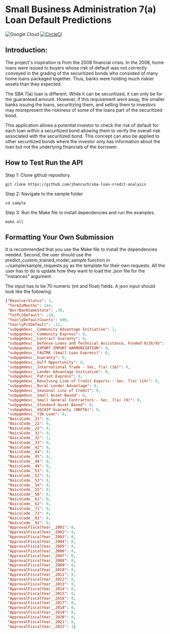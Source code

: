 # Small Business Administration 7(a) Loan Default Predictions

![Google Cloud](https://img.shields.io/badge/GoogleCloud-%234285F4.svg?style=for-the-badge&logo=google-cloud&logoColor=white)
[![CircleCI](https://circleci.com/gh/jhancuch/sba-loan-credit-analysis.svg?style=svg)](https://circleci.com/gh/jhancuch/sba-loan-credit-analysis)

## Introduction:
The project's inspiration is from the 2008 financial crisis. In the 2008, home loans were issued to buyers whose risk of default was not correctly conveyed in the grading of the securitized bonds who consisted of many home loans packaged together. Thus, banks were holding much riskier assets than they expected. 

The SBA 7(a) loan is different. While it can be securitized, it can only be for the guaranteed amount.  However, if this requirement went away, the smaller banks issuing the loans, securitizing them, and selling them to investors may misrepresent the riskiness of some of the loans part of the securitized bond. 

This application allows a potential investor to check the risk of default for each loan within a securitized bond allowing them to verify the overall risk associated with the securitized bond. This concept can also be applied to other securitized bonds where the investor only has information about the loan but not the underlying financials of the borrower.

## How to Test Run the API
Step 1: Clone github repository.
```
git clone https://github.com/jhancuch/sba-loan-credit-analysis
```

Step 2: Navigate to the sample folder
```
cd sample
```

Step 3: Run the Make file to install dependencies and run the examples.
```
make all
```

## Formatting Your Own Submission
It is recommended that you use the Make file to install the dependencies needed. Second, the user should use the predict_custom_trained_model_sample function in ~/sample/sample_requests.py as the template for their own requests. All the user has to do is update how they want to load the .json file for the "instances" argument.

The input has to be 70 numeric (int and float) fields. A json input should look like the following:
```json
{"RevolverStatus": 1,
 "TermInMonths": 144, 
 "BorrBankSameState": .30, 
 "TotPctDefault": .10,
 "YearlyDefaultCounts": 600, 
 "YearlyPctDefault": .12,
 "subpgmdesc__Community Advantage Initiative": 1,
 "subpgmdesc__Community Express": 0, 
 "subpgmdesc__Contract Guaranty": 0,
 "subpgmdesc__Defense Loans and Technical Assistance, Funded 9/26/95": 0,
 "subpgmdesc__EXPORT IMPORT HARMONIZATION": 0,
 "subpgmdesc__FA$TRK (Small Loan Express)": 0, 
 "subpgmdesc__Guaranty": 0,
 "subpgmdesc__Gulf Opportunity": 0,
 "subpgmdesc__International Trade - Sec, 7(a) (16)": 0,
 "subpgmdesc__Lender Advantage Initiative": 0,
 "subpgmdesc__Patriot Express": 0,
 "subpgmdesc__Revolving Line of Credit Exports - Sec. 7(a) (14)": 0,
 "subpgmdesc__Rural Lender Advantage": 0,
 "subpgmdesc__Seasonal Line of Credit": 0, 
 "subpgmdesc__Small Asset Based": 0,
 "subpgmdesc__Small General Contractors - Sec. 7(a) (9)": 0,
 "subpgmdesc__Standard Asset Based": 0,
 "subpgmdesc__USCAIP Guaranty (NAFTA)": 0, 
 "subpgmdesc__Y2K Loan": 0,
 "NaicsCode__21": 0, 
 "NaicsCode__22": 0, 
 "NaicsCode__23": 0, 
 "NaicsCode__31": 0,
 "NaicsCode__32": 1, 
 "NaicsCode__33": 0, 
 "NaicsCode__42": 0, 
 "NaicsCode__44": 0,
 "NaicsCode__45": 0, 
 "NaicsCode__48": 0, 
 "NaicsCode__49": 0, 
 "NaicsCode__51": 0,
 "NaicsCode__52": 0, 
 "NaicsCode__53": 0, 
 "NaicsCode__54": 0, 
 "NaicsCode__55": 0,
 "NaicsCode__56": 0, 
 "NaicsCode__61": 0, 
 "NaicsCode__62": 0, 
 "NaicsCode__71": 0,
 "NaicsCode__72": 0, 
 "NaicsCode__81": 0, 
 "NaicsCode__92": 0,
 "ApprovalFiscalYear__2001": 0, 
 "ApprovalFiscalYear__2002": 0,
 "ApprovalFiscalYear__2003": 0, 
 "ApprovalFiscalYear__2004": 0,
 "ApprovalFiscalYear__2005": 0, 
 "ApprovalFiscalYear__2006": 0,
 "ApprovalFiscalYear__2007": 0, 
 "ApprovalFiscalYear__2008": 0,
 "ApprovalFiscalYear__2009": 0, 
 "ApprovalFiscalYear__2010": 0,
 "ApprovalFiscalYear__2011": 0, 
 "ApprovalFiscalYear__2012": 0,
 "ApprovalFiscalYear__2013": 0, 
 "ApprovalFiscalYear__2014": 0,
 "ApprovalFiscalYear__2015": 0, 
 "ApprovalFiscalYear__2016": 0,
 "ApprovalFiscalYear__2017": 0, 
 "ApprovalFiscalYear__2018": 0,
 "ApprovalFiscalYear__2019": 0, 
 "ApprovalFiscalYear__2020": 0,
 "ApprovalFiscalYear__2021": 0, 
 "ApprovalFiscalYear__2022": 1}
```
